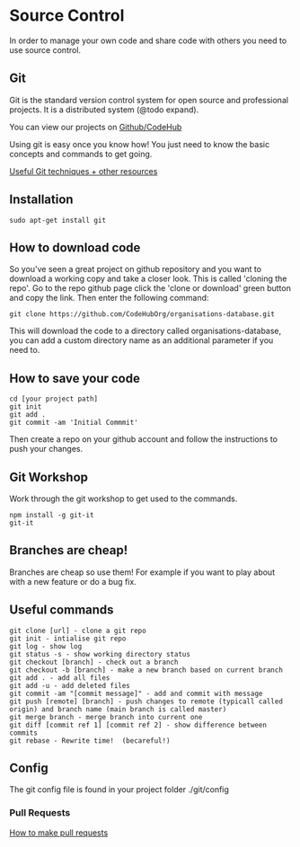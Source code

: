 # Source Control

In order to manage your own code and share code with others you need to use source control.

## Git
Git is the standard version control system for open source and professional projects.  It is a distributed system (@todo expand).

You can view our projects on [Github/CodeHub](https://github.com/CodeHubOrg/)

Using git is easy once you know how!  You just need to know the basic concepts and commands to get going.

[Useful Git techniques + other resources
](https://github.com/CodeHubOrg/discussions/issues/12)


## Installation
```
sudo apt-get install git

```

## How to download code
So you've seen a great project on github repository and you want to download a working copy and take a closer look.  This is called 'cloning the repo'.  Go to the repo github page click the 'clone or download' green button and copy the link.  Then enter the following command:

```
git clone https://github.com/CodeHubOrg/organisations-database.git
```

This will download the code to a directory called organisations-database, you can add a custom directory name as an additional parameter if you need to.

## How to save your code
```
cd [your project path]
git init 
git add .
git commit -am 'Initial Commmit'
```
Then create a repo on your github account and follow the instructions to push your changes.

## Git Workshop
Work through the git workshop to get used to the commands.
```
npm install -g git-it
git-it
```

## Branches are cheap!
Branches are cheap so use them!  For example if you want to play about with a new feature or do a bug fix.

## Useful commands
```
git clone [url] - clone a git repo
git init - intialise git repo
git log - show log
git status -s - show working directory status
git checkout [branch] - check out a branch
git checkout -b [branch] - make a new branch based on current branch
git add . - add all files
git add -u - add deleted files
git commit -am "[commit message]" - add and commit with message
git push [remote] [branch] - push changes to remote (typicall called origin) and branch name (main branch is called master)
git merge branch - merge branch into current one
git diff [commit ref 1] [commit ref 2] - show difference between commits
git rebase - Rewrite time!  (becareful!)
```
## Config
The git config file is found in your project folder ./git/config

### Pull Requests
[How to make pull requests](https://docs.google.com/presentation/d/12XPsgBkarJLA6I1UJd7HK1izUpQfX2Lt2gQq91z9XNQ/edit?usp=sharing)